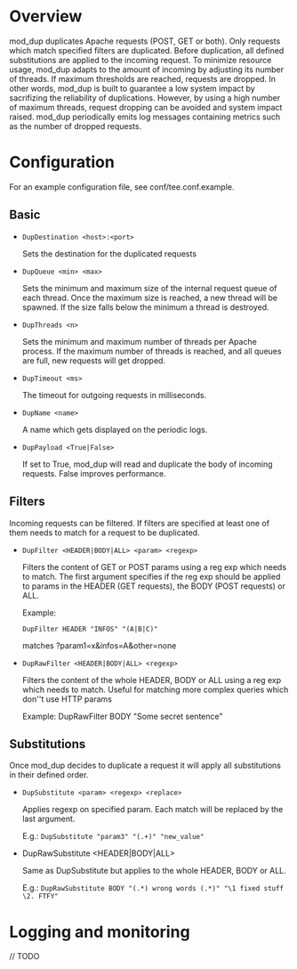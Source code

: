 Overview
========

mod_dup duplicates Apache requests (POST, GET or both).
Only requests which match specified filters are duplicated.
Before duplication, all defined substitutions are applied to the incoming request.
To minimize resource usage, mod_dup adapts to the amount of incoming by adjusting its number of threads.
If maximum thresholds are reached, requests are dropped.
In other words, mod_dup is built to guarantee a low system impact by sacrifizing the reliability of duplications.
However, by using a high number of maximum threads, request dropping can be avoided and system impact raised.
mod_dup periodically emits log messages containing metrics such as the number of dropped requests.

Configuration
=============

For an example configuration file, see conf/tee.conf.example.

Basic
-----


* `DupDestination <host>:<port>`

  Sets the destination for the duplicated requests

* `DupQueue <min> <max>`

  Sets the minimum and maximum size of the internal request queue of each thread.
  Once the maximum size is reached, a new thread will be spawned.
  If the size falls below the minimum a thread is destroyed.

* `DupThreads <n>`

  Sets the minimum and maximum number of threads per Apache process.
  If the maximum number of threads is reached, and all queues are full, new requests will get dropped.

* `DupTimeout <ms>`

  The timeout for outgoing requests in milliseconds.

* `DupName <name>`

  A name which gets displayed on the periodic logs.

* `DupPayload <True|False>`

  If set to True, mod_dup will read and duplicate the body of incoming requests. False improves performance.

Filters
-------

Incoming requests can be filtered. If filters are specified at least one of them needs to match for a request to be duplicated.

* `DupFilter <HEADER|BODY|ALL> <param> <regexp>`

  Filters the content of GET or POST params using a reg exp which needs to match.
  The first argument specifies if the reg exp should be applied to params in the HEADER (GET requests), the BODY (POST requests) or ALL.

  Example:

    `DupFilter HEADER "INFOS" "(A|B|C)"`
   
    matches ?param1=x&infos=A&other=none

* `DupRawFilter <HEADER|BODY|ALL> <regexp>`

  Filters the content of the whole HEADER, BODY or ALL using a reg exp which needs to match.
  Useful for matching more complex queries which don''t use HTTP params

  Example:
    DupRawFilter BODY "Some secret sentence"

Substitutions
-------------

Once mod_dup decides to duplicate a request it will apply all substitutions in their defined order.

* `DupSubstitute <param> <regexp> <replace>`

  Applies regexp on specified param. Each match will be replaced by the last argument.

  E.g.:
    `DupSubstitute "param3" "(.+)" "new_value"`

* DupRawSubstitute <HEADER|BODY|ALL> <regexp> <replace>

  Same as DupSubstitute but applies to the whole HEADER, BODY or ALL.
 
  E.g.:
    `DupRawSubstitute BODY "(.*) wrong words (.*)" "\1 fixed stuff \2. FTFY"`

Logging and monitoring
======================

// TODO
